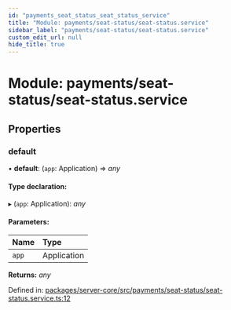```yaml
---
id: "payments_seat_status_seat_status_service"
title: "Module: payments/seat-status/seat-status.service"
sidebar_label: "payments/seat-status/seat-status.service"
custom_edit_url: null
hide_title: true
---
```


# Module: payments/seat-status/seat-status.service

## Properties

### default

• **default**: (`app`: Application) => *any*

#### Type declaration:

▸ (`app`: Application): *any*

#### Parameters:

Name | Type |
:------ | :------ |
`app` | Application |

**Returns:** *any*

Defined in: [packages/server-core/src/payments/seat-status/seat-status.service.ts:12](https://github.com/xr3ngine/xr3ngine/blob/716a06460/packages/server-core/src/payments/seat-status/seat-status.service.ts#L12)
